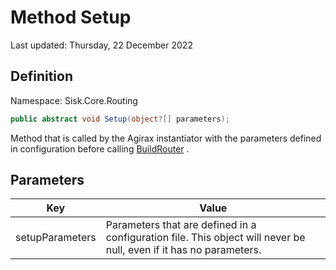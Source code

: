 # Method Setup
Last updated: Thursday, 22 December 2022

## Definition
Namespace: Sisk.Core.Routing

```csharp
public abstract void Setup(object?[] parameters);
```

Method that is called by the Agirax instantiator with the parameters defined in configuration before calling [BuildRouter](/spec/Sisk/Core/Routing/RouterFactory/BuildRouter) .

## Parameters

| Key | Value |
| --- | --- |
| setupParameters | Parameters that are defined in a configuration file. This object will never be null, even if it has no parameters. | 

